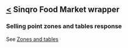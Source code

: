 [<](../../README.md) Sinqro Food Market wrapper
--------------------------

### Selling point zones and tables response

See [Zones and tables](../../src/Response/ServiceZone.php)
